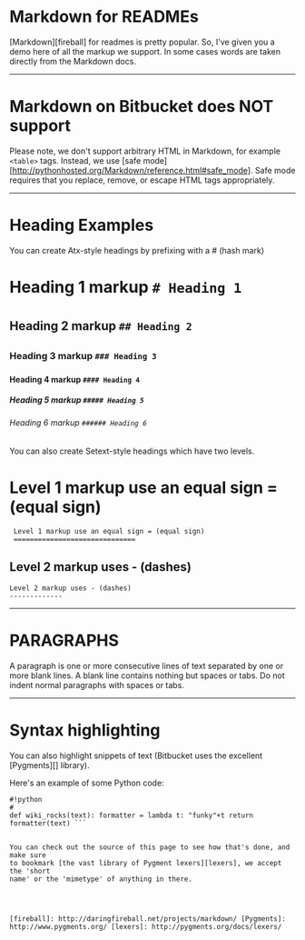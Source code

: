 Markdown for READMEs 
====================

[Markdown][fireball] for readmes is pretty popular.  So, I've given you a demo
here of all the markup we support.  In some cases words are taken directly from
the Markdown docs.

- - -

Markdown on Bitbucket does NOT support
================================

Please note, we don't support arbitrary HTML in Markdown, for example `<table>` tags. Instead, we use [safe mode][http://pythonhosted.org/Markdown/reference.html#safe_mode]. Safe mode requires that you replace, remove, or escape HTML tags appropriately.

- - -

# Heading Examples
You can create Atx-style headings by prefixing with a # (hash mark)

# Heading 1 markup  `# Heading 1`
# 
## Heading 2 markup  `## Heading 2`
## 
### Heading 3 markup   `### Heading 3`
### 
#### Heading 4 markup  `#### Heading 4`
#### 
##### Heading 5 markup  `##### Heading 5`
##### 
###### Heading 6 markup  `###### Heading 6`
###### 
You can also create Setext-style headings which have two levels.

Level 1 markup use an equal sign = (equal sign) 
==============================


	 Level 1 markup use an equal sign = (equal sign)   	 
	 ==============================
	 
Level 2 markup uses - (dashes) 
-------------


	Level 2 markup uses - (dashes) 
	-------------


- - -

PARAGRAPHS
===========================

A paragraph is one or more consecutive lines of text separated by one or more
blank lines. A blank line contains nothing but spaces or tabs. Do not indent
normal paragraphs with spaces or tabs.


- - -

Syntax highlighting
=====================

You can also highlight snippets of text (Bitbucket uses the excellent [Pygments][]
library).

Here's an example of some Python code:

```
#!python
#
def wiki_rocks(text): formatter = lambda t: "funky"+t return formatter(text) ```


You can check out the source of this page to see how that's done, and make sure
to bookmark [the vast library of Pygment lexers][lexers], we accept the 'short
name' or the 'mimetype' of anything in there.




[fireball]: http://daringfireball.net/projects/markdown/ [Pygments]:
http://www.pygments.org/ [lexers]: http://pygments.org/docs/lexers/
